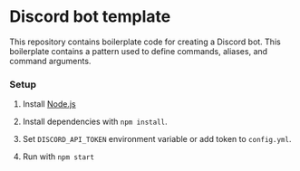 # Discord bot template

This repository contains boilerplate code for creating a Discord bot. This 
boilerplate contains a pattern used to define commands, aliases, and 
command arguments.

### Setup
1. Install [Node.js](https://nodejs.org/en/)

2. Install dependencies with `npm install`.

3. Set `DISCORD_API_TOKEN` environment variable or add token to `config.yml`.

3. Run with `npm start`
